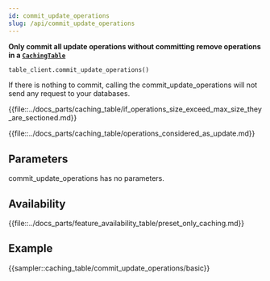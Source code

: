 ```yaml
---
id: commit_update_operations
slug: /api/commit_update_operations
---
```


**Only commit all update operations without committing remove operations in a [```CachingTable```](../caching_table/introduction.md)**

```python
table_client.commit_update_operations()
```

If there is nothing to commit, calling the commit_update_operations will not send any request to your databases.

{{file::../docs_parts/caching_table/if_operations_size_exceed_max_size_they_are_sectioned.md}}

{{file::../docs_parts/caching_table/operations_considered_as_update.md}}

## Parameters

commit_update_operations has no parameters.

## Availability

{{file::../docs_parts/feature_availability_table/preset_only_caching.md}}

## Example

{{sampler::caching_table/commit_update_operations/basic}}